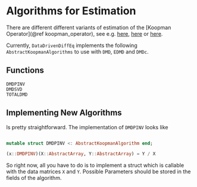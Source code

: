 # Algorithms for Estimation

There are different different variants of estimation of the [Koopman Operator](@ref koopman_operator), see e.g. [here](http://www.aimsciences.org/journals/displayArticlesnew.jsp?paperID=10631), [here](https://link.springer.com/article/10.1007/s00332-015-9258-5) or [here](https://arxiv.org/abs/1611.06664).

Currently, `DataDrivenDiffEq` implements the following `AbstractKoopmanAlgorithms` to use with `DMD`, `EDMD` and `DMDc`.


## Functions

```@docs
DMDPINV
DMDSVD
TOTALDMD
```

## Implementing New Algorithms

Is pretty straightforward. The implementation of `DMDPINV` looks like

```julia

mutable struct DMDPINV <: AbstractKoopmanAlgorithm end;

(x::DMDPINV)(X::AbstractArray, Y::AbstractArray) = Y / X

```

So right now, all you have to do is to implement a struct which is callable with the data matrices `X` and `Y`. Possible Parameters should be stored in the fields of the algorithm.
